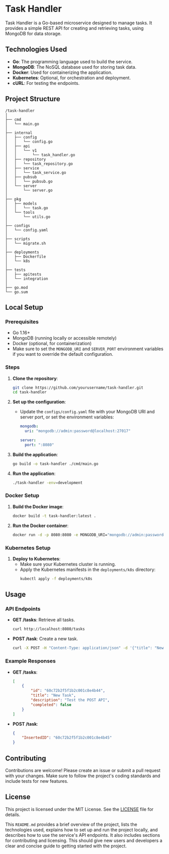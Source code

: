 


# Task Handler

Task Handler is a Go-based microservice designed to manage tasks. It provides a simple REST API for creating and retrieving tasks, using MongoDB for data storage.

## Technologies Used

- **Go**: The programming language used to build the service.
- **MongoDB**: The NoSQL database used for storing task data.
- **Docker**: Used for containerizing the application.
- **Kubernetes**: Optional, for orchestration and deployment.
- **cURL**: For testing the endpoints.

## Project Structure
```
/task-handler
│
├── cmd
│   └── main.go
│
├── internal
│   ├── config
│   │   └── config.go
│   ├── api
│   │   └── v1
│   │       └── task_handler.go
│   ├── repository
│   │   └── task_repository.go
│   ├── service
│   │   └── task_service.go
│   ├── pubsub
│   │   └── pubsub.go
│   └── server
│       └── server.go
│
├── pkg
│   ├── models
│   │   └── task.go
│   └── tools
│       └── utils.go
│
├── configs
│   └── config.yaml
│
├── scripts
│   └── migrate.sh
│
├── deployments
│   ├── Dockerfile
│   └── k8s
│
├── tests
│   ├── apitests
│   └── integration
│
├── go.mod
└── go.sum
```

## Local Setup

### Prerequisites

- Go 1.16+
- MongoDB (running locally or accessible remotely)
- Docker (optional, for containerization)
- Make sure to set the `MONGODB_URI` and `SERVER_PORT` environment variables if you want to override the default configuration.

### Steps

1. **Clone the repository**:
    ```sh
    git clone https://github.com/yourusername/task-handler.git
    cd task-handler
    ```

2. **Set up the configuration**:
    - Update the `configs/config.yaml` file with your MongoDB URI and server port, or set the environment variables:
        ```yaml
        mongodb:
          uri: "mongodb://admin:password@localhost:27017"
        
        server:
          port: ":8080"
        ```

3. **Build the application**:
    ```sh
    go build -o task-handler ./cmd/main.go
    ```

4. **Run the application**:
    ```sh
    ./task-handler -env=development
    ```

### Docker Setup

1. **Build the Docker image**:
    ```sh
    docker build -t task-handler:latest .
    ```

2. **Run the Docker container**:
    ```sh
    docker run -d -p 8080:8080 -e MONGODB_URI="mongodb://admin:password@localhost:27017" --name task-handler task-handler:latest
    ```

### Kubernetes Setup

1. **Deploy to Kubernetes**:
    - Make sure your Kubernetes cluster is running.
    - Apply the Kubernetes manifests in the `deployments/k8s` directory:
        ```sh
        kubectl apply -f deployments/k8s
        ```

## Usage

### API Endpoints

- **GET /tasks**: Retrieve all tasks.
    ```sh
    curl http://localhost:8080/tasks
    ```

- **POST /task**: Create a new task.
    ```sh
    curl -X POST -H "Content-Type: application/json" -d '{"title": "New Task", "description": "Test the POST API", "completed": false}' http://localhost:8080/task
    ```

### Example Responses

- **GET /tasks**:
    ```json
    [
        {
            "id": "60c72b2f5f1b2c001c8e4b44",
            "title": "New Task",
            "description": "Test the POST API",
            "completed": false
        }
    ]
    ```

- **POST /task**:
    ```json
    {
        "InsertedID": "60c72b2f5f1b2c001c8e4b45"
    }
    ```

## Contributing

Contributions are welcome! Please create an issue or submit a pull request with your changes. Make sure to follow the project's coding standards and include tests for new features.

## License

This project is licensed under the MIT License. See the [LICENSE](LICENSE) file for details.


This `README.md` provides a brief overview of the project, lists the technologies used, explains how to set up and run the project locally, and describes how to use the service's API endpoints. It also includes sections for contributing and licensing. This should give new users and developers a clear and concise guide to getting started with the project.